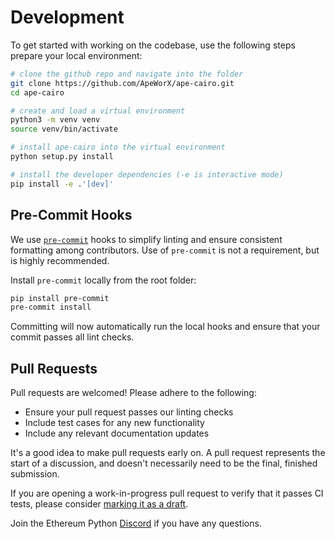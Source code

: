 # Development

To get started with working on the codebase, use the following steps prepare your local environment:

```bash
# clone the github repo and navigate into the folder
git clone https://github.com/ApeWorX/ape-cairo.git
cd ape-cairo

# create and load a virtual environment
python3 -m venv venv
source venv/bin/activate

# install ape-cairo into the virtual environment
python setup.py install

# install the developer dependencies (-e is interactive mode)
pip install -e .'[dev]'
```

## Pre-Commit Hooks

We use [`pre-commit`](https://pre-commit.com/) hooks to simplify linting and ensure consistent formatting among contributors.
Use of `pre-commit` is not a requirement, but is highly recommended.

Install `pre-commit` locally from the root folder:

```bash
pip install pre-commit
pre-commit install
```

Committing will now automatically run the local hooks and ensure that your commit passes all lint checks.

## Pull Requests

Pull requests are welcomed! Please adhere to the following:

- Ensure your pull request passes our linting checks
- Include test cases for any new functionality
- Include any relevant documentation updates

It's a good idea to make pull requests early on.
A pull request represents the start of a discussion, and doesn't necessarily need to be the final, finished submission.

If you are opening a work-in-progress pull request to verify that it passes CI tests, please consider
[marking it as a draft](https://help.github.com/en/github/collaborating-with-issues-and-pull-requests/about-pull-requests#draft-pull-requests).

Join the Ethereum Python [Discord](https://discord.gg/PcEJ54yX) if you have any questions.
